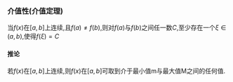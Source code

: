 ### **介值性(介值定理)**

当$f(x)$在$[a, b]$上连续,且$f(a)\not=f(b)$,则对$f(a)$与$f(b)$之间任一数$C$,至少存在一个$\xi\in(a, b)$,使得$f(\xi)=C$

#### 推论

若$f(x)$在$[a, b]$上连续,则$f(x)$在$[a, b]$可取到介于最小值m与最大值M之间的任何值.
